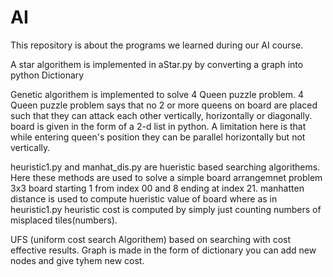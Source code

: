 # AI
This repository is about the programs we learned during our AI course.

A star algorithem is implemented in aStar.py by converting a graph into python Dictionary

Genetic algorithem is implemented to solve 4 Queen puzzle problem.
4 Queen puzzle problem says that no 2 or more queens on board are placed such that they can attack each other vertically, horizontally or diagonally. board is given in the form of a 2-d list in python. A limitation here is that while entering queen's position they can be parallel horizontally but not vertically.

heuristic1.py and manhat_dis.py are hueristic based searching algorithems. Here these methods are used to solve a simple board arrangemnet problem 3x3 board starting 1 from index 00 and 8 ending at index 21. manhatten distance is used to compute hueristic value of board  where as in heuristic1.py heuristic cost is computed by simply just counting numbers of misplaced tiles(numbers). 

UFS (uniform cost search Algorithem) based on searching with cost effective results. Graph is made in the form of dictionary you can add new nodes and give tyhem new cost.
